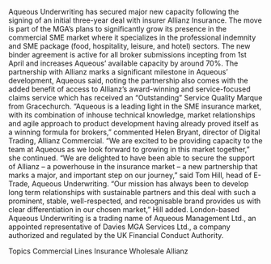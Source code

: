 Aqueous Underwriting has secured major new capacity following the signing of an initial three-year deal with insurer Allianz Insurance.
The move is part of the MGA’s plans to significantly grow its presence in the commercial SME market where it specializes in the professional indemnity and SME package (food, hospitality, leisure, and hotel) sectors.
The new binder agreement is active for all broker submissions incepting from 1st April and increases Aqueous’ available capacity by around 70%.
The partnership with Allianz marks a significant milestone in Aqueous’ development, Aqueous said, noting the partnership also comes with the added benefit of access to Allianz’s award-winning and service-focused claims service which has received an “Outstanding” Service Quality Marque from Gracechurch.
“Aqueous is a leading light in the SME insurance market, with its combination of inhouse technical knowledge, market relationships and agile approach to product development having already proved itself as a winning formula for brokers,” commented Helen Bryant, director of Digital Trading, Allianz Commercial.
“We are excited to be providing capacity to the team at Aqueous as we look forward to growing in this market together,” she continued.
“We are delighted to have been able to secure the support of Allianz – a powerhouse in the insurance market – a new partnership that marks a major, and important step on our journey,” said Tom Hill, head of E-Trade, Aqueous Underwriting.
“Our mission has always been to develop long term relationships with sustainable partners and this deal with such a prominent, stable, well-respected, and recognisable brand provides us with clear differentiation in our chosen market,” Hill added.
London-based Aqueous Underwriting is a trading name of Aqueous Management Ltd., an appointed representative of Davies MGA Services Ltd., a company authorized and regulated by the UK Financial Conduct Authority.

Topics
Commercial Lines
Insurance Wholesale
Allianz
